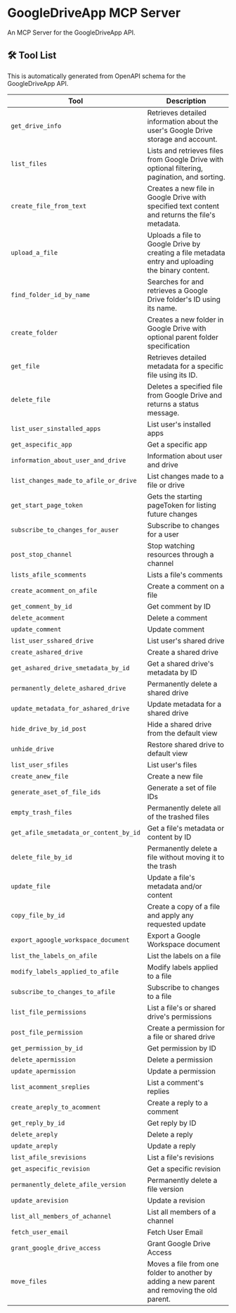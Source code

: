 # GoogleDriveApp MCP Server

An MCP Server for the GoogleDriveApp API.

## 🛠️ Tool List

This is automatically generated from OpenAPI schema for the GoogleDriveApp API.


| Tool | Description |
|------|-------------|
| `get_drive_info` | Retrieves detailed information about the user's Google Drive storage and account. |
| `list_files` | Lists and retrieves files from Google Drive with optional filtering, pagination, and sorting. |
| `create_file_from_text` | Creates a new file in Google Drive with specified text content and returns the file's metadata. |
| `upload_a_file` | Uploads a file to Google Drive by creating a file metadata entry and uploading the binary content. |
| `find_folder_id_by_name` | Searches for and retrieves a Google Drive folder's ID using its name. |
| `create_folder` | Creates a new folder in Google Drive with optional parent folder specification |
| `get_file` | Retrieves detailed metadata for a specific file using its ID. |
| `delete_file` | Deletes a specified file from Google Drive and returns a status message. |
| `list_user_sinstalled_apps` | List user's installed apps |
| `get_aspecific_app` | Get a specific app |
| `information_about_user_and_drive` | Information about user and drive |
| `list_changes_made_to_afile_or_drive` | List changes made to a file or drive |
| `get_start_page_token` | Gets the starting pageToken for listing future changes |
| `subscribe_to_changes_for_auser` | Subscribe to changes for a user |
| `post_stop_channel` | Stop watching resources through a channel |
| `lists_afile_scomments` | Lists a file's comments |
| `create_acomment_on_afile` | Create a comment on a file |
| `get_comment_by_id` | Get comment by ID |
| `delete_acomment` | Delete a comment |
| `update_comment` | Update comment |
| `list_user_sshared_drive` | List user's shared drive |
| `create_ashared_drive` | Create a shared drive |
| `get_ashared_drive_smetadata_by_id` | Get a shared drive's metadata by ID |
| `permanently_delete_ashared_drive` | Permanently delete a shared drive |
| `update_metadata_for_ashared_drive` | Update metadata for a shared drive |
| `hide_drive_by_id_post` | Hide a shared drive from the default view |
| `unhide_drive` | Restore shared drive to default view |
| `list_user_sfiles` | List user's files |
| `create_anew_file` | Create a new file |
| `generate_aset_of_file_ids` | Generate a set of file IDs |
| `empty_trash_files` | Permanently delete all of the trashed files |
| `get_afile_smetadata_or_content_by_id` | Get a file's metadata or content by ID |
| `delete_file_by_id` | Permanently delete a file without moving it to the trash |
| `update_file` | Update a file's metadata and/or content |
| `copy_file_by_id` | Create a copy of a file and apply any requested update |
| `export_agoogle_workspace_document` | Export a Google Workspace document |
| `list_the_labels_on_afile` | List the labels on a file |
| `modify_labels_applied_to_afile` | Modify labels applied to a file |
| `subscribe_to_changes_to_afile` | Subscribe to changes to a file |
| `list_file_permissions` | List a file's or shared drive's permissions |
| `post_file_permission` | Create a permission for a file or shared drive |
| `get_permission_by_id` | Get permission by ID |
| `delete_apermission` | Delete a permission |
| `update_apermission` | Update a permission |
| `list_acomment_sreplies` | List a comment's replies |
| `create_areply_to_acomment` | Create a reply to a comment |
| `get_reply_by_id` | Get reply by ID |
| `delete_areply` | Delete a reply |
| `update_areply` | Update a reply |
| `list_afile_srevisions` | List a file's revisions |
| `get_aspecific_revision` | Get a specific revision |
| `permanently_delete_afile_version` | Permanently delete a file version |
| `update_arevision` | Update a revision |
| `list_all_members_of_achannel` | List all members of a channel |
| `fetch_user_email` | Fetch User Email |
| `grant_google_drive_access` | Grant Google Drive Access |
| `move_files` | Moves a file from one folder to another by adding a new parent and removing the old parent. |
